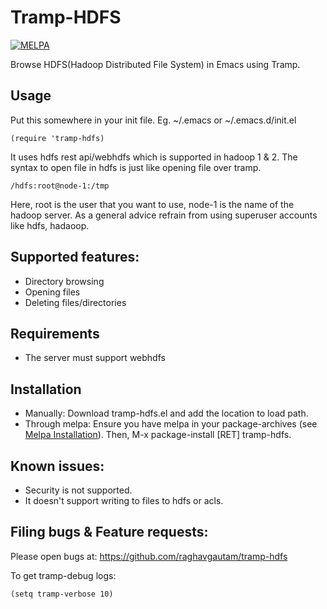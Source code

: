 # Tramp-HDFS
[![MELPA](http://melpa.org/packages/tramp-hdfs-badge.svg)](http://melpa.org/#/tramp-hdfs)

Browse HDFS(Hadoop Distributed File System) in Emacs using Tramp.

## Usage
Put this somewhere in your init file. Eg. ~/.emacs or ~/.emacs.d/init.el

    (require 'tramp-hdfs)

It uses hdfs rest api/webhdfs which is supported in hadoop 1 & 2.
The syntax to open file in hdfs is just like opening file over tramp.

    /hdfs:root@node-1:/tmp

Here, root is the user that you want to use, node-1 is the name of the hadoop server.
As a general advice refrain from using superuser accounts like hdfs, hadaoop.

## Supported features:
* Directory browsing
* Opening files
* Deleting files/directories

## Requirements
* The server must support webhdfs

## Installation
* Manually: Download tramp-hdfs.el and add the location to load path.
* Through melpa:
Ensure you have melpa in your package-archives
(see [Melpa Installation](http://melpa.org/#/getting-started)).
Then, M-x package-install [RET] tramp-hdfs. 

## Known issues:
* Security is not supported.
* It doesn't support writing to files to hdfs or acls.

## Filing bugs & Feature requests:
Please open bugs at:
https://github.com/raghavgautam/tramp-hdfs

To get tramp-debug logs:

    (setq tramp-verbose 10)
